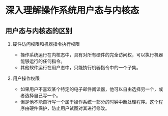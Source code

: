 # 深入理解操作系统用户态与内核态

## 用户态与内核态的区别

1. 硬件访问权限和机器指令执行权限
    - 操作系统运行在内核态中，具有对所有硬件的完全访问权，可以执行机器能够运行的任何指令。
    - 其他软件运行在用户态中，只能执行机器指令中的一个子集。

2. 用户操作权限
    - 如果用户不喜欢某个特定的电子邮件阅读器，他可以自由选择另一个，或者选择自己写一个。
    - 但是他不能自行写一个属于操作系统一部分的时钟中断处理程序。这个程序由硬件保护，防止用户试图对其进行修改。
